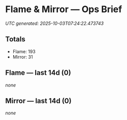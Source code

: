 # Flame & Mirror — Ops Brief
_UTC generated: 2025-10-03T07:24:22.473743_

## Totals
- Flame:  193
- Mirror: 31

## Flame — last 14d (0)
_none_

## Mirror — last 14d (0)
_none_